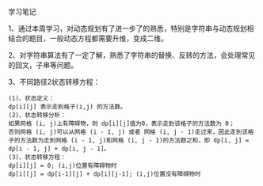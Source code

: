 学习笔记

1、通过本周学习，对动态规划有了进一步了的熟悉，特别是字符串与动态规划相结合的题目，一般动态方程都需要升维，变成二维。

2、对字符串算法有了一定了解，熟悉了字符串的替换、反转的方法，会处理常见的回文，子串等问题。

3、不同路径2状态转移方程：

```
(1)、状态定义：
dp[i][j] 表示走到格子(i,j) 的方法数。
(2)、状态转移分析：
如果网格 (i, j)上有障碍物，则 dp[i][j]值为0，表示走到该格子的方法数为 0；
否则网格 (i, j)可以从网格 (i - 1, j) 或者 网格 (i, j - 1)走过来，因此走到该格子的方法数为走到网格 (i - 1, j)和网格 (i, j - 1)的方法数之和，即 dp[i, j] = dp[i - 1, j] + dp[i, j - 1]。
(3)、状态转移方程：
dp[i][j] = 0; (i,j)位置有障碍物时
dp[i[[j] = dp[i-1][j] + dp[i][j-1]; (i,j)位置没有障碍物时 
```